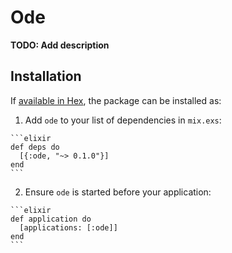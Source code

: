 # Ode

**TODO: Add description**

## Installation

If [available in Hex](https://hex.pm/docs/publish), the package can be installed as:

  1. Add `ode` to your list of dependencies in `mix.exs`:

    ```elixir
    def deps do
      [{:ode, "~> 0.1.0"}]
    end
    ```

  2. Ensure `ode` is started before your application:

    ```elixir
    def application do
      [applications: [:ode]]
    end
    ```

